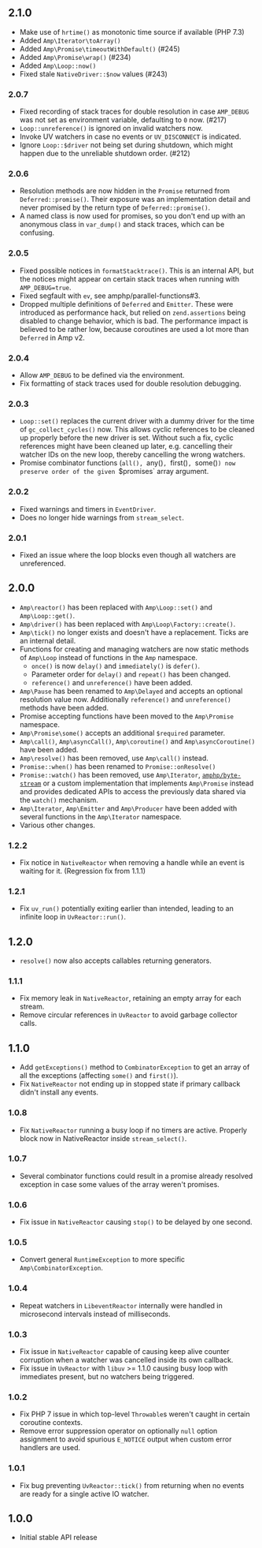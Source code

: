 2.1.0
-----

 - Make use of `hrtime()` as monotonic time source if available (PHP 7.3)
 - Added `Amp\Iterator\toArray()`
 - Added `Amp\Promise\timeoutWithDefault()` (#245)
 - Added `Amp\Promise\wrap()` (#234)
 - Added `Amp\Loop::now()`
 - Fixed stale `NativeDriver::$now` values (#243)

### 2.0.7

 - Fixed recording of stack traces for double resolution in case `AMP_DEBUG` was not set as environment variable, defaulting to `0` now. (#217)
 - `Loop::unreference()` is ignored on invalid watchers now.
 - Invoke UV watchers in case no events or `UV_DISCONNECT` is indicated.
 - Ignore `Loop::$driver` not being set during shutdown, which might happen due to the unreliable shutdown order. (#212)

### 2.0.6

 - Resolution methods are now hidden in the `Promise` returned from `Deferred::promise()`. Their exposure was an implementation detail and never promised by the return type of `Deferred::promise()`.
 - A named class is now used for promises, so you don't end up with an anonymous class in `var_dump()` and stack traces, which can be confusing.

### 2.0.5

 - Fixed possible notices in `formatStacktrace()`. This is an internal API, but the notices might appear on certain stack traces when running with `AMP_DEBUG=true`.
 - Fixed segfault with `ev`, see amphp/parallel-functions#3.
 - Dropped multiple definitions of `Deferred` and `Emitter`. These were introduced as performance hack, but relied on `zend.assertions` being disabled to change behavior, which is bad. The performance impact is believed to be rather low, because coroutines are used a lot more than `Deferred` in Amp v2.

### 2.0.4

 - Allow `AMP_DEBUG` to be defined via the environment.
 - Fix formatting of stack traces used for double resolution debugging.

### 2.0.3

 - `Loop::set()` replaces the current driver with a dummy driver for the time of `gc_collect_cycles()` now. This allows cyclic references to be cleaned up properly before the new driver is set. Without such a fix, cyclic references might have been cleaned up later, e.g. cancelling their watcher IDs on the new loop, thereby cancelling the wrong watchers.
 - Promise combinator functions (`all(), `any()`, `first()`, `some()`) now preserve order of the given `$promises` array argument.

### 2.0.2

 - Fixed warnings and timers in `EventDriver`.
 - Does no longer hide warnings from `stream_select`.

### 2.0.1

 - Fixed an issue where the loop blocks even though all watchers are unreferenced.

2.0.0
-----

 * `Amp\reactor()` has been replaced with `Amp\Loop::set()` and `Amp\Loop::get()`.
 * `Amp\driver()` has been replaced with `Amp\Loop\Factory::create()`.
 * `Amp\tick()` no longer exists and doesn't have a replacement. Ticks are an internal detail.
 * Functions for creating and managing watchers are now static methods of `Amp\Loop` instead of functions in the `Amp` namespace.
   * `once()` is now `delay()` and `immediately()` is `defer()`.
   * Parameter order for `delay()` and `repeat()` has been changed.
   * `reference()` and `unreference()` have been added.
 * `Amp\Pause` has been renamed to `Amp\Delayed` and accepts an optional resolution value now. Additionally `reference()` and `unreference()` methods have been added.
 * Promise accepting functions have been moved to the `Amp\Promise` namespace.
 * `Amp\Promise\some()` accepts an additional `$required` parameter.
 * `Amp\call()`, `Amp\asyncCall()`, `Amp\coroutine()` and `Amp\asyncCoroutine()` have been added.
 * `Amp\resolve()` has been removed, use `Amp\call()` instead.
 * `Promise::when()` has been renamed to `Promise::onResolve()`
 * `Promise::watch()` has been removed, use `Amp\Iterator`, [`amphp/byte-stream`](https://github.com/amphp/byte-stream) or a custom implementation that implements `Amp\Promise` instead and provides dedicated APIs to access the previously data shared via the `watch()` mechanism.
 * `Amp\Iterator`, `Amp\Emitter` and `Amp\Producer` have been added with several functions in the `Amp\Iterator` namespace.
 * Various other changes.

### 1.2.2

- Fix notice in `NativeReactor` when removing a handle while
  an event is waiting for it. (Regression fix from 1.1.1)

### 1.2.1

- Fix `uv_run()` potentially exiting earlier than intended,
  leading to an infinite loop in `UvReactor::run()`.

1.2.0
-----

- `resolve()` now also accepts callables returning generators.

### 1.1.1

- Fix memory leak in `NativeReactor`, retaining an empty array
  for each stream.
- Remove circular references in `UvReactor` to avoid garbage
  collector calls.

1.1.0
-----

- Add `getExceptions()` method to `CombinatorException` to get an
  array of all the exceptions (affecting `some()` and `first()`).
- Fix `NativeReactor` not ending up in stopped state if primary
  callback didn't install any events.

### 1.0.8

- Fix `NativeReactor` running a busy loop if no timers are active.
  Properly block now in NativeReactor inside `stream_select()`.

### 1.0.7

- Several combinator functions could result in a promise already
  resolved exception in case some values of the array weren't
  promises.

### 1.0.6

- Fix issue in `NativeReactor` causing `stop()` to be delayed by
  one second.

### 1.0.5

- Convert general `RuntimeException` to more specific
  `Amp\CombinatorException`.

### 1.0.4

- Repeat watchers in `LibeventReactor` internally were handled in
  microsecond intervals instead of milliseconds.

### 1.0.3

- Fix issue in `NativeReactor` capable of causing keep alive
  counter corruption when a watcher was cancelled inside its
  own callback.
- Fix issue in `UvReactor` with `libuv` >= 1.1.0 causing busy loop
  with immediates present, but no watchers being triggered.

### 1.0.2

- Fix PHP 7 issue in which top-level `Throwable`s weren't caught
  in certain coroutine contexts.
- Remove error suppression operator on optionally `null` option
  assignment to avoid spurious `E_NOTICE` output when custom
  error handlers are used.

### 1.0.1

- Fix bug preventing `UvReactor::tick()` from returning when no
  events are ready for a single active IO watcher.

1.0.0
-----

- Initial stable API release
